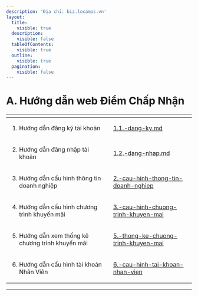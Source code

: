 ```yaml
---
description: 'Địa chỉ: biz.locamos.vn'
layout:
  title:
    visible: true
  description:
    visible: false
  tableOfContents:
    visible: true
  outline:
    visible: true
  pagination:
    visible: false
---
```


# A. Hướng dẫn web Điểm Chấp Nhận

<table data-view="cards" data-full-width="true"><thead><tr><th></th><th data-hidden data-card-target data-type="content-ref"></th></tr></thead><tbody><tr><td><ol><li>Hướng dẫn đăng ký tài khoản</li></ol></td><td><a href="1.-dang-ky-dang-nhap/1.1.-dang-ky.md">1.1.-dang-ky.md</a></td></tr><tr><td><ol start="2"><li>Hướng dẫn đăng nhập tài khoản</li></ol></td><td><a href="1.-dang-ky-dang-nhap/1.2.-dang-nhap.md">1.2.-dang-nhap.md</a></td></tr><tr><td><ol start="3"><li>Hướng dẫn cấu hình thông tin doanh nghiệp</li></ol></td><td><a href="2.-cau-hinh-thong-tin-doanh-nghiep/">2.-cau-hinh-thong-tin-doanh-nghiep</a></td></tr><tr><td><ol start="4"><li>Hướng dẫn cấu hình chương trình khuyến mãi</li></ol></td><td><a href="3.-cau-hinh-chuong-trinh-khuyen-mai/">3.-cau-hinh-chuong-trinh-khuyen-mai</a></td></tr><tr><td><ol start="5"><li>Hướng dẫn xem thống kê chương trình khuyến mãi</li></ol></td><td><a href="5.-thong-ke-chuong-trinh-khuyen-mai/">5.-thong-ke-chuong-trinh-khuyen-mai</a></td></tr><tr><td><ol start="6"><li>Hướng dẫn cấu hình tài khoản Nhân Viên</li></ol></td><td><a href="6.-cau-hinh-tai-khoan-nhan-vien/">6.-cau-hinh-tai-khoan-nhan-vien</a></td></tr></tbody></table>

***
